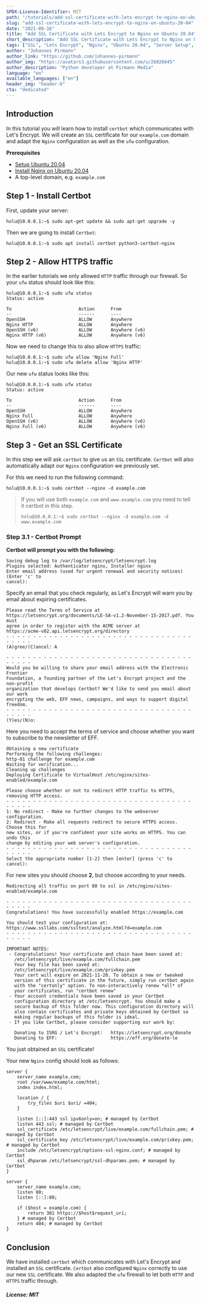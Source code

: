 ```yaml
---
SPDX-License-Identifier: MIT
path: "/tutorials/add-ssl-certificate-with-lets-encrypt-to-nginx-on-ubuntu-20-04"
slug: "add-ssl-certificate-with-lets-encrypt-to-nginx-on-ubuntu-20-04"
date: "2021-09-16"
title: "Add SSL Certificate with Lets Encrypt to Nginx on Ubuntu 20.04"
short_description: "Add SSL Certificate with Lets Encrypt to Nginx on Ubuntu 20.04"
tags: ["SSL", "Lets Encrypt", "Nginx", "Ubuntu 20.04", "Server Setup", "Ubuntu", "Security"]
author: "Johannes Pirmann"
author_link: "https://github.com/johannes-pirmann"
author_img: "https://avatars3.githubusercontent.com/u/26026645"
author_description: "Python developer at Pirmann Media"
language: "en"
available_languages: ["en"]
header_img: "header-6"
cta: "dedicated"
---
```


## Introduction

In this tutorial you will learn how to install `certbot` which communicates with Let's Encrypt. We will create an `SSL` certificate for our `example.com` domain and adapt the `Nginx` configuration as well as the `ufw` configuration.

**Prerequisites**

* [Setup Ubuntu 20.04](https://community.hetzner.com/tutorials/setup-ubuntu-20-04)
* [Install Nginx on Ubuntu 20.04](https://community.hetzner.com/tutorials/how-to-install-nginx-on-ubuntu-20-04)
* A top-level domain, e.g. `example.com`

## Step 1 - Install Certbot

First, update your server:

```shell
holu@10.0.0.1:~$ sudo apt-get update && sudo apt-get upgrade -y
```

Then we are going to install `Certbot`:

```shell
holu@10.0.0.1:~$ sudo apt install certbot python3-certbot-nginx
```

## Step 2 - Allow HTTPS traffic

In the earlier tutorials we only allowed `HTTP` traffic through our firewall. So your `ufw` status should look like this:

```shell
holu@10.0.0.1:~$ sudo ufw status
Status: active

To                         Action      From
--                         ------      ----
OpenSSH                    ALLOW       Anywhere
Nginx HTTP                 ALLOW       Anywhere
OpenSSH (v6)               ALLOW       Anywhere (v6)
Nginx HTTP (v6)            ALLOW       Anywhere (v6)
```

Now we need to change this to also allow `HTTPS` traffic:

```shell
holu@10.0.0.1:~$ sudo ufw allow 'Nginx Full'
holu@10.0.0.1:~$ sudo ufw delete allow 'Nginx HTTP'
```

Our new `ufw` status looks like this:

```shell
holu@10.0.0.1:~$ sudo ufw status
Status: active

To                         Action      From
--                         ------      ----
OpenSSH                    ALLOW       Anywhere
Nginx Full                 ALLOW       Anywhere
OpenSSH (v6)               ALLOW       Anywhere (v6)
Nginx Full (v6)            ALLOW       Anywhere (v6)
```

## Step 3 - Get an SSL Certificate

In this step we will ask `certbot` to give us an `SSL` certificate. `Certbot` will also automatically adapt our `Nginx` configuration we previously set.

For this we need to run the following command:

```shell
holu@10.0.0.1:~$ sudo certbot --nginx -d example.com
```

>If you will use both `example.com` and `www.example.com` you need to tell it certbot in this step.
>```shell
>holu@10.0.0.1:~$ sudo certbot --nginx -d example.com -d www.example.com
>```

### Step 3.1 - Certbot Prompt

**Certbot will prompt you with the following:**

```
Saving debug log to /var/log/letsencrypt/letsencrypt.log
Plugins selected: Authenticator nginx, Installer nginx
Enter email address (used for urgent renewal and security notices) (Enter 'c' to
cancel):
```

Specify an email that you check regularly, as Let's Encrypt will warn you by email about expiring certificates.

```
Please read the Terms of Service at
https://letsencrypt.org/documents/LE-SA-v1.2-November-15-2017.pdf. You must
agree in order to register with the ACME server at
https://acme-v02.api.letsencrypt.org/directory
- - - - - - - - - - - - - - - - - - - - - - - - - - - - - - - - - - - - - - - -
(A)gree/(C)ancel: A

- - - - - - - - - - - - - - - - - - - - - - - - - - - - - - - - - - - - - - - -
Would you be willing to share your email address with the Electronic Frontier
Foundation, a founding partner of the Let's Encrypt project and the non-profit
organization that develops Certbot? We'd like to send you email about our work
encrypting the web, EFF news, campaigns, and ways to support digital freedom.
- - - - - - - - - - - - - - - - - - - - - - - - - - - - - - - - - - - - - - - -
(Y)es/(N)o:
```

Here you need to accept the terms of service and choose whether you want to subscribe to the newsletter of EFF.

```
Obtaining a new certificate
Performing the following challenges:
http-01 challenge for example.com
Waiting for verification...
Cleaning up challenges
Deploying Certificate to VirtualHost /etc/nginx/sites-enabled/example.com

Please choose whether or not to redirect HTTP traffic to HTTPS, removing HTTP access.
- - - - - - - - - - - - - - - - - - - - - - - - - - - - - - - - - - - - - - - -
1: No redirect - Make no further changes to the webserver configuration.
2: Redirect - Make all requests redirect to secure HTTPS access. Choose this for
new sites, or if you're confident your site works on HTTPS. You can undo this
change by editing your web server's configuration.
- - - - - - - - - - - - - - - - - - - - - - - - - - - - - - - - - - - - - - - -
Select the appropriate number [1-2] then [enter] (press 'c' to cancel):
```

For new sites you should choose **2**, but choose according to your needs.

```
Redirecting all traffic on port 80 to ssl in /etc/nginx/sites-enabled/example.com

- - - - - - - - - - - - - - - - - - - - - - - - - - - - - - - - - - - - - - - -
Congratulations! You have successfully enabled https://example.com

You should test your configuration at:
https://www.ssllabs.com/ssltest/analyze.html?d=example.com
- - - - - - - - - - - - - - - - - - - - - - - - - - - - - - - - - - - - - - - -

IMPORTANT NOTES:
 - Congratulations! Your certificate and chain have been saved at:
   /etc/letsencrypt/live/example.com/fullchain.pem
   Your key file has been saved at:
   /etc/letsencrypt/live/example.com/privkey.pem
   Your cert will expire on 2021-11-20. To obtain a new or tweaked
   version of this certificate in the future, simply run certbot again
   with the "certonly" option. To non-interactively renew *all* of
   your certificates, run "certbot renew"
 - Your account credentials have been saved in your Certbot
   configuration directory at /etc/letsencrypt. You should make a
   secure backup of this folder now. This configuration directory will
   also contain certificates and private keys obtained by Certbot so
   making regular backups of this folder is ideal.
 - If you like Certbot, please consider supporting our work by:

   Donating to ISRG / Let's Encrypt:   https://letsencrypt.org/donate
   Donating to EFF:                    https://eff.org/donate-le
```

You just obtained an `SSL` certificate!

Your new `Nginx` config should look as follows:

```nginx
server {
    server_name example.com;
    root /var/www/example.com/html;
    index index.html;

    location / {
        try_files $uri $uri/ =404;
    }

    listen [::]:443 ssl ipv6only=on; # managed by Certbot
    listen 443 ssl; # managed by Certbot
    ssl_certificate /etc/letsencrypt/live/example.com/fullchain.pem; # managed by Certbot
    ssl_certificate_key /etc/letsencrypt/live/example.com/privkey.pem; # managed by Certbot
    include /etc/letsencrypt/options-ssl-nginx.conf; # managed by Certbot
    ssl_dhparam /etc/letsencrypt/ssl-dhparams.pem; # managed by Certbot
}

server {
    server_name example.com;
    listen 80;
    listen [::]:80;

    if ($host = example.com) {
        return 301 https://$host$request_uri;
    } # managed by Certbot
    return 404; # managed by Certbot
}
```

## Conclusion

We have installed `certbot` which communicates with Let's Encrypt and installed an `SSL` certificate. `Certbot` also configured `Nginx` correctly to use our new `SSL` certificate. We also adapted the `ufw` firewall to let both `HTTP` and `HTTPS` traffic through.

##### License: MIT

<!--

Contributor's Certificate of Origin

By making a contribution to this project, I certify that:

(a) The contribution was created in whole or in part by me and I have
    the right to submit it under the license indicated in the file; or

(b) The contribution is based upon previous work that, to the best of my
    knowledge, is covered under an appropriate license and I have the
    right under that license to submit that work with modifications,
    whether created in whole or in part by me, under the same license
    (unless I am permitted to submit under a different license), as
    indicated in the file; or

(c) The contribution was provided directly to me by some other person
    who certified (a), (b) or (c) and I have not modified it.

(d) I understand and agree that this project and the contribution are
    public and that a record of the contribution (including all personal
    information I submit with it, including my sign-off) is maintained
    indefinitely and may be redistributed consistent with this project
    or the license(s) involved.

Signed-off-by: Johannes Pirmann johannes.pirmann@gmail.com

-->
